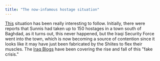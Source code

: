 ```yaml
---
title: "The now-infamous hostage situation"
---
```

[This](http://news.bbc.co.uk/2/hi/middle_east/4455657.stm) situation has been
really interesting to follow. Initially, there were reports that Sunnis had
taken up to 150 hostages in a town south of Baghdad, as it turns out, this
never happened, but the Iraqi Security Force went into the town, which is now
becoming a source of contention since it looks like it may have just been
fabricated by the Shiites to flex their muscles. The [Iraq
Blogs](http://www.iraqwires.com) have been covering the rise and fall of this
"fake crisis."

